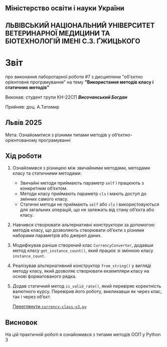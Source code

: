 ## Міністерство освіти і науки України

## ЛЬВІВСЬКИЙ НАЦІОНАЛЬНИЙ УНІВЕРСИТЕТ ВЕТЕРИНАРНОЇ МЕДИЦИНИ ТА БІОТЕХНОЛОГІЙ ІМЕНІ С.З. ҐЖИЦЬКОГО

# Звіт
про виконання лаборотарної роботи #7 з дисциплини "об'єктно орієнтовне програмування" на тему **"Використання методів класу і статичних методів"**

Виконав: студент групи КН-22СП ***Височанський Богдан***

Прийняв: доц. А.Татомир

## Львів 2025

Мета: Ознайомитися з різними типами методів у об’єктно-орієнтованому програмуванні


## Хід роботи

1. Ознайомився з різницею між звичайними методами, методами класу та статичними методами:
   - Звичайні методи приймають параметр `self` і працюють з конкретним обʼєктом.
   - Методи класу приймають параметр `cls` і мають доступ до змінних самого класу.
   - Статичні методи не приймають `self` або `cls` і використовуються для загальних операцій, що не залежать від стану обʼєкта або класу.

2. Навчився створювати альтернативні конструктори за допомогою методів класу, що дозволяють створювати обʼєкти з різними наборами параметрів або джерел даних.

3. Модифікував раніше створений клас `CurrencyConverter`, додавши метод класу `get_instance_count()`, який працює зі змінною класу `instance_count`.

4. Реалізував альтернативний конструктор `from_string()` у вигляді методу класу, який дозволяє створювати екземпляри класу на основі форматованого рядка.

5. Додав статичний метод `is_valid_rate()`, який перевіряє коректність валютного курсу. Перевірив його роботу, викликавши як через клас, так і через обʼєкт.

   [Переглянути `currency-class-v3.py`](./currency-class-v3.py)


## Висновок
На цій практичній роботі я ознайомився з типами методів ООП у Python 3